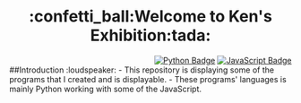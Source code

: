 <h1 align="center">:confetti_ball:Welcome to Ken's Exhibition:tada:</h1>

<div align="right">
<a href=""><img src="https://img.shields.io/badge/python-3670A0?style=for-the-badge&logo=python&logoColor=ffdd54" alt="Python Badge"/></a>
<a href=""><img src="https://img.shields.io/badge/javascript-%23323330.svg?style=for-the-badge&logo=javascript&logoColor=%23F7DF1E" alt="JavaScript Badge"/></a>
</div>
##Introduction :loudspeaker:
 - This repository is displaying some of the programs that I created and is displayable.
 - These programs' languages is mainly Python working with some of the JavaScript.